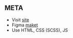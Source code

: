 ## META
- Visit [site](https://bodmat.github.io/meta/)
- Figma [maket](https://www.figma.com/file/cvQwpvcipBzQZtm3qnw2sa/Meta?node-id=0%3A1)
- Use HTML, CSS (SCSS), JS

